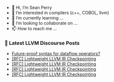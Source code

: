 - 👋 Hi, I’m Sean Perry
- 👀 I’m interested in compilers (c++, COBOL, llvm)
- 🌱 I’m currently learning ...
- 💞️ I’m looking to collaborate on ...
- 📫 How to reach me ...

<!---
s66perry/s66perry is a ✨ special ✨ repository because its `README.md` (this file) appears on your GitHub profile.
You can click the Preview link to take a look at your changes.
--->
### 📕 Latest LLVM Discourse Posts

<!-- DISCOURSE-LLVM:START -->
- [Future-proof syntax for dataflow operators?](https://discourse.llvm.org/t/future-proof-syntax-for-dataflow-operators/68124#post_3)
- [[RFC] Lightweight LLVM IR Checkpointing](https://discourse.llvm.org/t/rfc-lightweight-llvm-ir-checkpointing/68446#post_17)
- [[RFC] Lightweight LLVM IR Checkpointing](https://discourse.llvm.org/t/rfc-lightweight-llvm-ir-checkpointing/68446#post_16)
- [[RFC] Lightweight LLVM IR Checkpointing](https://discourse.llvm.org/t/rfc-lightweight-llvm-ir-checkpointing/68446#post_15)
- [[RFC] Lightweight LLVM IR Checkpointing](https://discourse.llvm.org/t/rfc-lightweight-llvm-ir-checkpointing/68446#post_14)
<!-- DISCOURSE-LLVM:END -->
